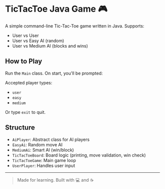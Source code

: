 # TicTacToe Java Game 🎮

A simple command-line Tic-Tac-Toe game written in Java. Supports:

- User vs User
- User vs Easy AI (random)
- User vs Medium AI (blocks and wins)

## How to Play

Run the `Main` class. On start, you'll be prompted:


Accepted player types:
- `user`
- `easy`
- `medium`

Or type `exit` to quit.

## Structure

- `AiPlayer`: Abstract class for AI players
- `EasyAi`: Random move AI
- `MediumAi`: Smart AI (win/block)
- `TicTacToeBoard`: Board logic (printing, move validation, win check)
- `TicTacToeGame`: Main game loop
- `UserPlayer`: Handles user input

---

> Made for learning. Built with 💻 and ☕